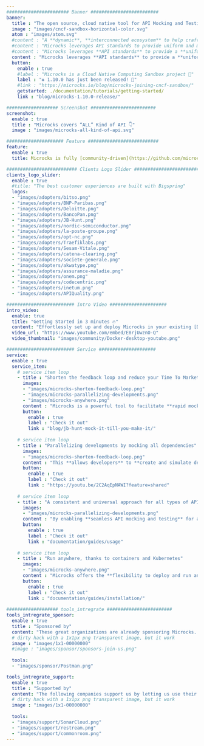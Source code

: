 ```yaml
---
####################### Banner #########################
banner:
  title : "The open source, cloud native tool for API Mocking and Testing"
  image : "images/cncf-sandbox-horizontal-color.svg"
  atom : "images/atom.svg"
  #content : "A **dynamic**, **interconnected ecosystem** to help crafting **customized**, **multi-protocol universal** API **value chain**, powered by **cloud-native automation & standards** #APIOps"
  #content : "Microcks leverages API standards to provide uniform and multi-protocol approach, empowering your API and microservices lifecycle. It strengthen your ecosystem for crafting customized and versatile API value chain. #APIDevOps"
  #content : "Microcks leverages **API standards** to provide a **uniform and multi-protocol approach**, empowering your API and microservices lifecycle. Powered by **cloud-native automation**, it interconnects your API **value chain** ecosystem. #APIDevOps"
  content : "Microcks leverages **API standards** to provide a **uniform and multi-protocol approach**, empowering your API and microservices lifecycle. It strengthens your **ecosystem** to create an adaptable API **value chain** #APIDevOps"
  button:
    enable : true
    #label : "Microcks is a Cloud Native Computing Sandbox project 🚀"
    label : "♻️ 1.10.0 has just been released! 🚀"
    #link : "https://microcks.io/blog/microcks-joining-cncf-sandbox/"
    getstarted: ./documentation/tutorials/getting-started/
    link : "blog/microcks-1.10.0-release/"

################### Screenshot ########################
screenshot:
  enable : true
  title : "Microcks covers “ALL” Kind of API 👇"
  image : "images/microcks-all-kind-of-api.svg"

##################### Feature ##########################
feature:
  enable : true
  title: Microcks is fully [community-driven](https://github.com/microcks/microcks/graphs/contributors) <br/> Check our [Adopters](https://github.com/microcks/.github/blob/main/ADOPTERS.md) file

########################## Clients Logo Slider #########################
clients_logo_slider:
  enable : true
  #title: "The best customer experiences are built with Bigspring"
  logos:
  - "images/adopters/bitso.png"
  - "images/adopters/BNP-Paribas.png"
  - "images/adopters/Deloitte.png"
  - "images/adopters/BancoPan.png"
  - "images/adopters/JB-Hunt.png"
  - "images/adopters/nordic-semiconductor.png"
  - "images/adopters/la-poste-groupe.png"
  - "images/adopters/opt-nc.png"
  - "images/adopters/Traefiklabs.png"
  - "images/adopters/Sesam-Vitale.png"
  - "images/adopters/catena-clearing.png"
  - "images/adopters/societe-generale.png"
  - "images/adopters/akwatype.png"
  - "images/adopters/assurance-maladie.png"
  - "images/adopters/onem.png"
  - "images/adopters/codecentric.png"
  - "images/adopters/inetum.png"
  - "images/adopters/APIQuality.png"

######################### Intro Video #####################
intro_video:
  enable: true
  title: "Getting Started in 3 minutes 🔥"
  content: "Effortlessly set up and deploy Microcks in your existing [Docker environment](https://www.docker.com/blog/get-started-with-the-microcks-docker-extension-for-api-mocking-and-testing/), eliminating the need for extensive configurations 🚀"
  video_url: "https://www.youtube.com/embed/E8rjUwznO-Q"
  video_thumbnail: "images/community/Docker-desktop-youtube.png"

######################### Service #####################
service:
  enable : true
  service_item:
    # service item loop
    - title : "Shorten the feedback loop and reduce your Time To Market"
      images:
      - "images/microcks-shorten-feedback-loop.png"
      - "images/microcks-parallelizing-developments.png"
      - "images/microcks-anywhere.png"
      content : "Microcks is a powerful tool to facilitate **rapid mock service generation**, **automated API testing**, and **seamless CI/CD integration**, streamlining development and deployment processes. Microcks **empowers teams** to optimize services and **accelerate product releases**, **gaining a competitive edge**."
      button:
        enable : true
        label : "Check it out"
        link : "blog/jb-hunt-mock-it-till-you-make-it/"
        
    # service item loop
    - title : "Parallelizing developments by mocking all dependencies"
      images:
      - "images/microcks-shorten-feedback-loop.png"
      content : "This **allows developers** to **create and simulate dependencies**, ensuring smooth and **efficient testing** of their applications. By adopting Microcks, development teams can **accelerate their release cycles** while **maintaining a high standard of software quality**."
      button:
        enable : true
        label : "Check it out"
        link : "https://youtu.be/2C2AqEpNAWI?feature=shared"
        
    # service item loop
    - title : "A consistent and universal approach for all types of API"
      images:
      - "images/microcks-parallelizing-developments.png"
      content : "By enabling **seamless API mocking and testing** for all types of API, Microcks guarantees that your APIs **perform as expected across various environments**, delivering a **reliable** and **satisfying experience to your consumers**."
      button:
        enable : true
        label : "Check it out"
        link : "documentation/guides/usage"
        
    # service item loop
    - title : "Run anywhere, thanks to containers and Kubernetes"
      images:
      - "images/microcks-anywhere.png"
      content : "Microcks offers the **flexibility to deploy and run anywhere**, whether **on-premise**, in **any cloud** infrastructure, or on **your laptop**. This versatility allows organizations and developers to **choose the most suitable environment** for their needs, making **development** and **testing processes** more **accessible** and **efficient**."
      button:
        enable : true
        label : "Check it out"
        link : "documentation/guides/installation/"
        
################### tools_intregrate ########################
tools_intregrate_sponsor:
  enable : true
  title : "Sponsored by"
  content: "These great organizations are already sponsoring Microcks. Want to become a sponsor? Join our [Open collective](https://opencollective.com/microcks) or [Contact us](https://github.com/microcks/microcks/blob/master/MAINTAINERS.md) for more info."
  # dirty hack with a 1x1px png transparent image, but it work
  image : "images/1x1-00000000"
  #image : "images/sponsor/sponsors-join-us.png"
  
  tools:
  - "images/sponsor/Postman.png"

tools_intregrate_support:
  enable : true
  title : "Supported by"
  content: "The following companies support us by letting us use their products for free. Interested in supporting us too? [Contact us](https://github.com/microcks/microcks/blob/master/MAINTAINERS.md) for more info."
  # dirty hack with a 1x1px png transparent image, but it work
  image : "images/1x1-00000000"
  
  tools:
  - "images/support/SonarCloud.png"
  - "images/support/restream.png"
  - "images/support/commonroom.png"
---
```

